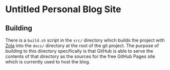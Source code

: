 # Untitled Personal Blog Site

## Building

There is a `build.sh` script in the `src/` directory which builds the project with [Zola]() into the `docs/` directory at the root of the git project. The purpose of building to this directory specifically is that GitHub is able to serve the contents of that directory as the sources for the free GitHub Pages site which is currently used to host the blog.

